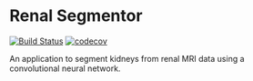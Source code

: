 # Renal Segmentor
[![Build Status](https://travis-ci.com/alexdaniel654/Renal_Segmentor.svg?branch=master)](https://travis-ci.com/alexdaniel654/Renal_Segmentor)
[![codecov](https://codecov.io/gh/alexdaniel654/Renal_Segmentor/branch/master/graph/badge.svg?token=6oSiDfrFpJ)](https://codecov.io/gh/alexdaniel654/Renal_Segmentor)

An application to segment kidneys from renal MRI data using a convolutional neural network.
